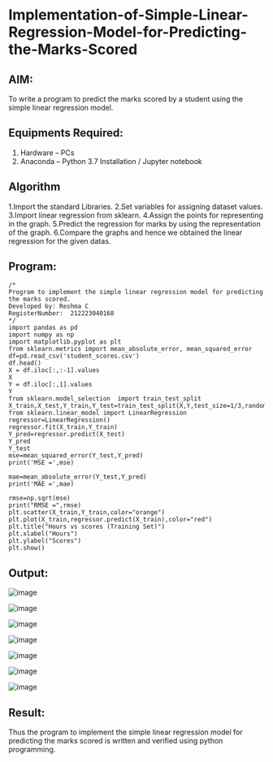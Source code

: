 # Implementation-of-Simple-Linear-Regression-Model-for-Predicting-the-Marks-Scored

## AIM:
To write a program to predict the marks scored by a student using the simple linear regression model.

## Equipments Required:
1. Hardware – PCs
2. Anaconda – Python 3.7 Installation / Jupyter notebook

## Algorithm
1.Import the standard Libraries.
2.Set variables for assigning dataset values.
3.Import linear regression from sklearn.
4.Assign the points for representing in the graph.
5.Predict the regression for marks by using the representation of the graph.
6.Compare the graphs and hence we obtained the linear regression for the given datas.

## Program:
```
/*
Program to implement the simple linear regression model for predicting the marks scored.
Developed by: Reshma C
RegisterNumber:  212223040168
*/
import pandas as pd
import numpy as np
import matplotlib.pyplot as plt
from sklearn.metrics import mean_absolute_error, mean_squared_error
df=pd.read_csv('student_scores.csv')
df.head()
X = df.iloc[:,:-1].values
X
Y = df.iloc[:,1].values
Y
from sklearn.model_selection  import train_test_split
X_train,X_test,Y_train,Y_test=train_test_split(X,Y,test_size=1/3,random_state=0)
from sklearn.linear_model import LinearRegression
regressor=LinearRegression()
regressor.fit(X_train,Y_train)
Y_pred=regressor.predict(X_test)
Y_pred
Y_test
mse=mean_squared_error(Y_test,Y_pred)
print('MSE =',mse)

mae=mean_absolute_error(Y_test,Y_pred)
print('MAE =',mae)

rmse=np.sqrt(mse)
print("RMSE =",rmse)
plt.scatter(X_train,Y_train,color="orange")
plt.plot(X_train,regressor.predict(X_train),color="red")
plt.title("Hours vs scores (Training Set)")
plt.xlabel("Hours")
plt.ylabel("Scores")
plt.show()

```

## Output:
![image](https://github.com/user-attachments/assets/d26cf7cb-765c-4073-ad97-680fe2ab6164)

![image](https://github.com/user-attachments/assets/e26bdb6c-79cc-4089-a472-ccb968d57b9e)

![image](https://github.com/user-attachments/assets/df44d748-f92f-44d4-9977-67211a72814a)

![image](https://github.com/user-attachments/assets/3ee6c9ee-cefd-4544-bcc6-6cfe804ac211)

![image](https://github.com/user-attachments/assets/734bc181-9e90-4a48-9fac-0a46dc8847ba)

![image](https://github.com/user-attachments/assets/98ea46e7-da76-4cda-9c9f-54b3f55f0977)

![image](https://github.com/user-attachments/assets/348b0e34-60c9-430e-8053-23284bf3497b)


## Result:
Thus the program to implement the simple linear regression model for predicting the marks scored is written and verified using python programming.
